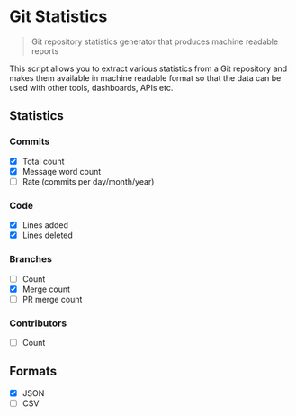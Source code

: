 # Git Statistics

> Git repository statistics generator that produces machine readable reports

This script allows you to extract various statistics from a Git repository and makes them available in machine readable
 format so that the data can be used with other tools, dashboards, APIs etc.

## Statistics

### Commits

- [x] Total count
- [x] Message word count
- [ ] Rate (commits per day/month/year)

### Code

- [x] Lines added
- [x] Lines deleted

### Branches

- [ ] Count
- [x] Merge count
- [ ] PR merge count

### Contributors

- [ ] Count

## Formats

- [x] JSON
- [ ] CSV
